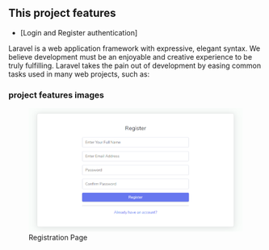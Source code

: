 ## This project features
- [Login and Register authentication]

Laravel is a web application framework with expressive, elegant syntax. We believe development must be an enjoyable and creative experience to be truly fulfilling. Laravel takes the pain out of development by easing common tasks used in many web projects, such as:

### project features images
<figure>
    <img src="/screenshot/registar.png">
    <figcaption>Registration Page</figcaption>
</figure>

